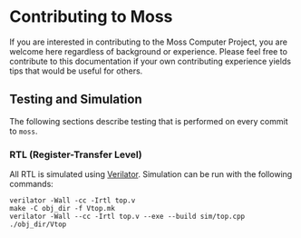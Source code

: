 # Contributing to Moss

If you are interested in contributing to the Moss Computer Project, you are
welcome here regardless of background or experience. Please feel free to
contribute to this documentation if your own contributing experience yields tips
that would be useful for others. 

## Testing and Simulation

The following sections describe testing that is performed on every commit to
`moss`.

### RTL (Register-Transfer Level)

All RTL is simulated using [Verilator](https://github.com/verilator/verilator).
Simulation can be run with the following commands:

```
verilator -Wall -cc -Irtl top.v
make -C obj_dir -f Vtop.mk
verilator -Wall --cc -Irtl top.v --exe --build sim/top.cpp
./obj_dir/Vtop
```

